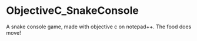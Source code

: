 # ObjectiveC_SnakeConsole
A snake console game, made with objective c on notepad++. The food does move!
